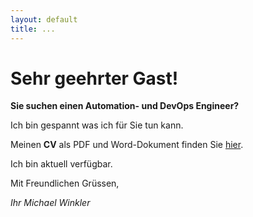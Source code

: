 ```yaml
---
layout: default
title: ...
---
```


# Sehr geehrter Gast! #

__Sie suchen einen Automation- und DevOps Engineer?__

Ich bin gespannt was ich für Sie tun kann.

Meinen __CV__ als PDF und Word-Dokument finden Sie [hier](downloads).

Ich bin aktuell verfügbar.

Mit Freundlichen Grüssen,

_Ihr Michael Winkler_



